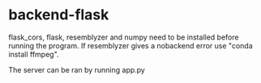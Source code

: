 # backend-flask
flask_cors, flask, resemblyzer and numpy need to be installed before running the program.
If resemblyzer gives a nobackend error use "conda install ffmpeg".

The server can be ran by running app.py 
